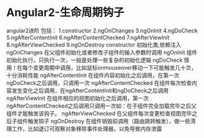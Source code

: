 # Angular2-生命周期钩子
angular2进阶
包括：
1.constructor
2.ngOnChanges
3.ngOnInit
4.ngDoCheck
5.ngAfterContentInit
6.ngAfterContentChecked
7.ngAfterViewInit
8.ngAfterViewChecked
9.ngOnDestroy
constructor
  初始化类,依赖注入
ngOnChanges
  在父组件初始化或者修改子组件的输入参数时调用
ngOnInit
  组件初始化执行，只执行一次，一般是处理一些复杂的初始化逻辑
ngDoCheck
  慎用！在每个变更周期中调用，比如鼠标onmouseover移动一下可能触发几十次，十分消耗性能
ngAfterContentInit
  在组件内容初始化之后调用，在第一次ngDoCheck之后调用，只调用一次
ngAfterContentChecked
  在组件每次检查内容发生变化之后调用，在ngAfterContentInit和ngDoCheck之后调用
ngAfterViewInit
  在组件相应的视图初始化之后调用，第一次ngAfterContentChecked之后调用只调用一次如：在子组件完全加载完毕之后父组件才能触发该钩子。
ngAfterViewChecked
  在父组件每次变更检查视图完毕之后子组件触发钩子
ngOnDestroy
  在组件销毁前调用（路由跳转触发），做一些清理工作，比如退订可观察对象移除事件处理器，以免导致内存泄露
